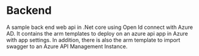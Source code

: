 # Backend
A sample back end web api in .Net core using Open Id connect with Azure AD. It contains the arm templates to deploy on an azure api app in Azure with app settings. In addition, there is also the arm template to import swagger to an Azure API Management Instance. 

